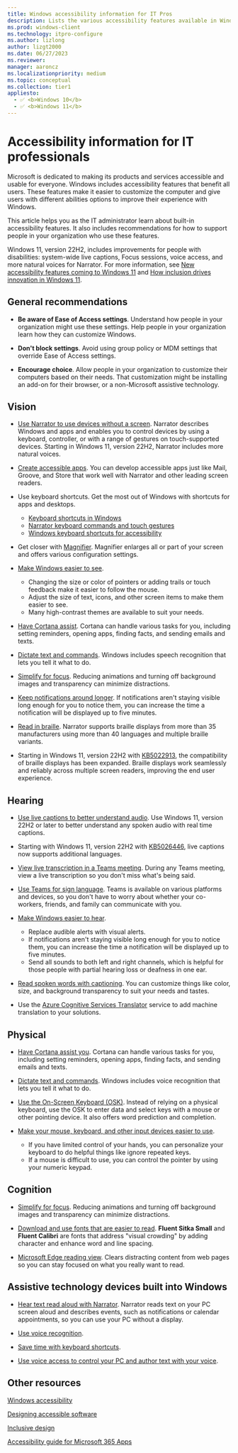 ```yaml
---
title: Windows accessibility information for IT Pros
description: Lists the various accessibility features available in Windows client with links to detailed guidance on how to set them.
ms.prod: windows-client
ms.technology: itpro-configure
ms.author: lizlong
author: lizgt2000
ms.date: 06/27/2023
ms.reviewer: 
manager: aaroncz
ms.localizationpriority: medium
ms.topic: conceptual
ms.collection: tier1
appliesto: 
  - ✅ <b>Windows 10</b>
  - ✅ <b>Windows 11</b>
---
```


# Accessibility information for IT professionals

Microsoft is dedicated to making its products and services accessible and usable for everyone. Windows includes accessibility features that benefit all users. These features make it easier to customize the computer and give users with different abilities options to improve their experience with Windows.

This article helps you as the IT administrator learn about built-in accessibility features. It also includes recommendations for how to support people in your organization who use these features.

Windows 11, version 22H2, includes improvements for people with disabilities: system-wide live captions, Focus sessions, voice access, and more natural voices for Narrator. For more information, see [New accessibility features coming to Windows 11](https://blogs.windows.com/windowsexperience/2022/05/10/new-accessibility-features-coming-to-windows-11/) and [How inclusion drives innovation in Windows 11](https://blogs.windows.com/windowsexperience/?p=177554).<!-- 6294246 -->

## General recommendations

- **Be aware of Ease of Access settings**. Understand how people in your organization might use these settings. Help people in your organization learn how they can customize Windows.

- **Don't block settings**. Avoid using group policy or MDM settings that override Ease of Access settings.

- **Encourage choice**. Allow people in your organization to customize their computers based on their needs. That customization might be installing an add-on for their browser, or a non-Microsoft assistive technology.

## Vision

- [Use Narrator to use devices without a screen](https://support.microsoft.com/windows/complete-guide-to-narrator-e4397a0d-ef4f-b386-d8ae-c172f109bdb1). Narrator describes Windows and apps and enables you to control devices by using a keyboard, controller, or with a range of gestures on touch-supported devices. Starting in Windows 11, version 22H2, Narrator includes more natural voices.

- [Create accessible apps](/windows/apps/develop/accessibility). You can develop accessible apps just like Mail, Groove, and Store that work well with Narrator and other leading screen readers.

- Use keyboard shortcuts. Get the most out of Windows with shortcuts for apps and desktops.

  - [Keyboard shortcuts in Windows](https://support.microsoft.com/windows/keyboard-shortcuts-in-windows-dcc61a57-8ff0-cffe-9796-cb9706c75eec)
  - [Narrator keyboard commands and touch gestures](https://support.microsoft.com/windows/appendix-b-narrator-keyboard-commands-and-touch-gestures-8bdab3f4-b3e9-4554-7f28-8b15bd37410a)
  - [Windows keyboard shortcuts for accessibility](https://support.microsoft.com/windows/windows-keyboard-shortcuts-for-accessibility-021bcb62-45c8-e4ef-1e4f-41b8c1fc87fd)

- Get closer with [Magnifier](https://support.microsoft.com/windows/use-magnifier-to-make-things-on-the-screen-easier-to-see-414948ba-8b1c-d3bd-8615-0e5e32204198). Magnifier enlarges all or part of your screen and offers various configuration settings.

- [Make Windows easier to see](https://support.microsoft.com/windows/make-windows-easier-to-see-c97c2b0d-cadb-93f0-5fd1-59ccfe19345d).

  - Changing the size or color of pointers or adding trails or touch feedback make it easier to follow the mouse.
  - Adjust the size of text, icons, and other screen items to make them easier to see.
  - Many high-contrast themes are available to suit your needs.

- [Have Cortana assist](https://support.microsoft.com/topic/what-is-cortana-953e648d-5668-e017-1341-7f26f7d0f825). Cortana can handle various tasks for you, including setting reminders, opening apps, finding facts, and sending emails and texts.

- [Dictate text and commands](https://support.microsoft.com/windows/use-voice-recognition-in-windows-83ff75bd-63eb-0b6c-18d4-6fae94050571). Windows includes speech recognition that lets you tell it what to do.

- [Simplify for focus](https://support.microsoft.com/windows/make-it-easier-to-focus-on-tasks-0d259fd9-e9d0-702c-c027-007f0e78eaf2). Reducing animations and turning off background images and transparency can minimize distractions.

- [Keep notifications around longer](https://support.microsoft.com/windows/make-windows-easier-to-hear-9c18cfdc-63be-2d47-0f4f-5b00facfd2e1). If notifications aren't staying visible long enough for you to notice them, you can increase the time a notification will be displayed up to five minutes.

- [Read in braille](https://support.microsoft.com/windows/chapter-8-using-narrator-with-braille-3e5f065b-1c9d-6eb2-ec6d-1d07c9e94b20). Narrator supports braille displays from more than 35 manufacturers using more than 40 languages and multiple braille variants.

- Starting in Windows 11, version 22H2 with [KB5022913](https://support.microsoft.com/kb/5022913), the compatibility of braille displays has been expanded. Braille displays work seamlessly and reliably across multiple screen readers, improving the end user experience.

## Hearing

- [Use live captions to better understand audio](https://support.microsoft.com/windows/use-live-captions-to-better-understand-audio-b52da59c-14b8-4031-aeeb-f6a47e6055df). Use Windows 11, version 22H2 or later to better understand any spoken audio with real time captions.

- Starting with Windows 11, version 22H2 with [KB5026446](https://support.microsoft.com/kb/5026446), live captions now supports additional languages.

- [View live transcription in a Teams meeting](https://support.microsoft.com/office/view-live-transcription-in-a-teams-meeting-dc1a8f23-2e20-4684-885e-2152e06a4a8b). During any Teams meeting, view a live transcription so you don't miss what's being said.

- [Use Teams for sign language](https://www.microsoft.com/microsoft-teams/group-chat-software). Teams is available on various platforms and devices, so you don't have to worry about whether your co-workers, friends, and family can communicate with you.

- [Make Windows easier to hear](https://support.microsoft.com/windows/make-windows-easier-to-hear-9c18cfdc-63be-2d47-0f4f-5b00facfd2e1).

  - Replace audible alerts with visual alerts.
  - If notifications aren't staying visible long enough for you to notice them, you can increase the time a notification will be displayed up to five minutes.
  - Send all sounds to both left and right channels, which is helpful for those people with partial hearing loss or deafness in one ear.

- [Read spoken words with captioning](https://support.microsoft.com/windows/change-caption-settings-135c465b-8cfd-3bac-9baf-4af74bc0069a). You can customize things like color, size, and background transparency to suit your needs and tastes.

- Use the [Azure Cognitive Services Translator](/azure/cognitive-services/translator/) service to add machine translation to your solutions.

## Physical

- [Have Cortana assist you](https://support.microsoft.com/topic/what-is-cortana-953e648d-5668-e017-1341-7f26f7d0f825). Cortana can handle various tasks for you, including setting reminders, opening apps, finding facts, and sending emails and texts.

- [Dictate text and commands](https://support.microsoft.com/windows/use-voice-recognition-in-windows-83ff75bd-63eb-0b6c-18d4-6fae94050571). Windows includes voice recognition that lets you tell it what to do.

- [Use the On-Screen Keyboard (OSK)](https://support.microsoft.com/windows/use-the-on-screen-keyboard-osk-to-type-ecbb5e08-5b4e-d8c8-f794-81dbf896267a). Instead of relying on a physical keyboard, use the OSK to enter data and select keys with a mouse or other pointing device. It also offers word prediction and completion.

- [Make your mouse, keyboard, and other input devices easier to use](https://support.microsoft.com/windows/make-your-mouse-keyboard-and-other-input-devices-easier-to-use-10733da7-fa82-88be-0672-f123d4b3dcfe).

  - If you have limited control of your hands, you can personalize your keyboard to do helpful things like ignore repeated keys.
  - If a mouse is difficult to use, you can control the pointer by using your numeric keypad.

## Cognition

- [Simplify for focus](https://support.microsoft.com/windows/make-it-easier-to-focus-on-tasks-0d259fd9-e9d0-702c-c027-007f0e78eaf2). Reducing animations and turning off background images and transparency can minimize distractions.

- [Download and use fonts that are easier to read](https://www.microsoft.com/download/details.aspx?id=50721). **Fluent Sitka Small** and **Fluent Calibri** are fonts that address "visual crowding" by adding character and enhance word and line spacing.

- [Microsoft Edge reading view](https://support.microsoft.com/windows/take-your-reading-with-you-b6699255-4436-708e-7b93-4d2e19a15af8). Clears distracting content from web pages so you can stay focused on what you really want to read.

## Assistive technology devices built into Windows

- [Hear text read aloud with Narrator](https://support.microsoft.com/windows/hear-text-read-aloud-with-narrator-040f16c1-4632-b64e-110a-da4a0ac56917). Narrator reads text on your PC screen aloud and describes events, such as notifications or calendar appointments, so you can use your PC without a display.

- [Use voice recognition](https://support.microsoft.com/windows/use-voice-recognition-in-windows-83ff75bd-63eb-0b6c-18d4-6fae94050571).

- [Save time with keyboard shortcuts](https://support.microsoft.com/windows/keyboard-shortcuts-in-windows-dcc61a57-8ff0-cffe-9796-cb9706c75eec).

- [Use voice access to control your PC and author text with your voice](https://support.microsoft.com/en-us/topic/use-voice-access-to-control-your-pc-author-text-with-your-voice-4dcd23ee-f1b9-4fd1-bacc-862ab611f55d).

## Other resources

[Windows accessibility](https://www.microsoft.com/Accessibility/windows)

[Designing accessible software](/windows/apps/design/accessibility/designing-inclusive-software)

[Inclusive design](https://www.microsoft.com/design/inclusive)

[Accessibility guide for Microsoft 365 Apps](/deployoffice/accessibility-guide)
